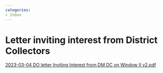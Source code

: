 ```yaml
---
categories:
- Inbox
---
```

# Letter inviting interest from District Collectors

[2023-03-04 DO letter Inviting Interest from DM DC on Window II v2.pdf](../files/f46c2f6f-8ec4-42c4-b82a-3feff2bf17e6.pdf)